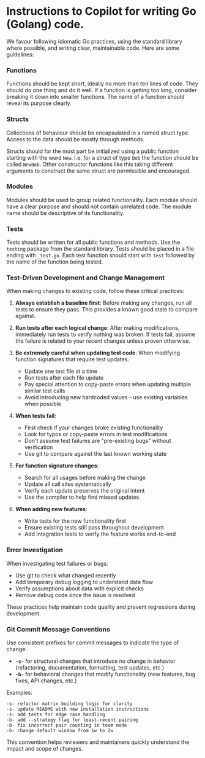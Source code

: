 # Instructions to Copilot for writing Go (Golang) code.

We favour following idiomatic Go practices, using the standard library where possible, and writing clear, maintainable code. Here are some guidelines:

### Functions

Functions should be kept short, ideally no more than ten lines of code. They should do one thing and do it well. If a function is getting too long, consider breaking it down into smaller functions. The name of a function should reveal its purpose clearly.

### Structs

Collections of behaviour should be encapsulated in a named struct type. Access to the data should be mostly through methods.

Structs should for the most part be initialized using a public function starting with the word `New`. I.e. for a struct of type `Bob` the function should be called `NewBob`. Other constructor functions like this taking different arguments to construct the same struct are permissible and encouraged.

### Modules

Modules should be used to group related functionality. Each module should have a clear purpose and should not contain unrelated code. The module name should be descriptive of its functionality.

### Tests

Tests should be written for all public functions and methods. Use the `testing` package from the standard library. Tests should be placed in a file ending with `_test.go`. Each test function should start with `Test` followed by the name of the function being tested.

### Test-Driven Development and Change Management

When making changes to existing code, follow these critical practices:

1. **Always establish a baseline first**: Before making any changes, run all tests to ensure they pass. This provides a known good state to compare against.

2. **Run tests after each logical change**: After making modifications, immediately run tests to verify nothing was broken. If tests fail, assume the failure is related to your recent changes unless proven otherwise.

3. **Be extremely careful when updating test code**: When modifying function signatures that require test updates:
   - Update one test file at a time
   - Run tests after each file update
   - Pay special attention to copy-paste errors when updating multiple similar test calls
   - Avoid introducing new hardcoded values - use existing variables when possible

4. **When tests fail**: 
   - First check if your changes broke existing functionality
   - Look for typos or copy-paste errors in test modifications
   - Don't assume test failures are "pre-existing bugs" without verification
   - Use git to compare against the last known working state

5. **For function signature changes**: 
   - Search for all usages before making the change
   - Update all call sites systematically
   - Verify each update preserves the original intent
   - Use the compiler to help find missed updates

6. **When adding new features**:
   - Write tests for the new functionality first
   - Ensure existing tests still pass throughout development
   - Add integration tests to verify the feature works end-to-end

### Error Investigation

When investigating test failures or bugs:
- Use git to check what changed recently
- Add temporary debug logging to understand data flow
- Verify assumptions about data with explicit checks
- Remove debug code once the issue is resolved

These practices help maintain code quality and prevent regressions during development.

### Git Commit Message Conventions

Use consistent prefixes for commit messages to indicate the type of change:

- **`-s-`** for structural changes that introduce no change in behavior (refactoring, documentation, formatting, test updates, etc.)
- **`-b-`** for behavioral changes that modify functionality (new features, bug fixes, API changes, etc.)

Examples:
```
-s- refactor matrix building logic for clarity
-s- update README with new installation instructions
-s- add tests for edge case handling
-b- add --strategy flag for least-recent pairing
-b- fix incorrect pair counting in team mode
-b- change default window from 1w to 2w
```

This convention helps reviewers and maintainers quickly understand the impact and scope of changes.
